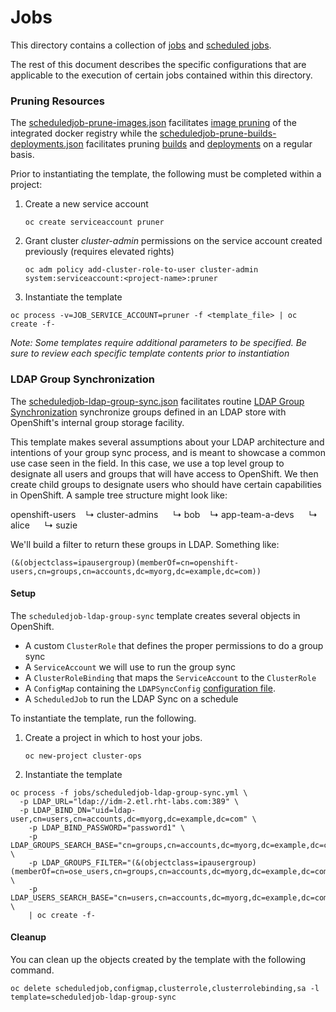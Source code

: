 # Jobs

This directory contains a collection of [jobs](https://docs.openshift.com/container-platform/latest/dev_guide/jobs.html) and [scheduled jobs](https://docs.openshift.com/container-platform/latest/dev_guide/scheduled_jobs.html).

The rest of this document describes the specific configurations that are applicable to the execution of certain jobs contained within this directory.

### Pruning Resources

The [scheduledjob-prune-images.json](scheduledjob-prune-images.json) facilitates [image pruning](https://docs.openshift.com/container-platform/latest/admin_guide/pruning_resources.html#pruning-images) of the integrated docker registry while the [scheduledjob-prune-builds-deployments.json](scheduledjob-prune-builds-deployments.json) facilitates pruning [builds](https://docs.openshift.com/container-platform/latest/admin_guide/pruning_resources.html#pruning-builds) and [deployments](https://docs.openshift.com/container-platform/latest/admin_guide/pruning_resources.html#pruning-deployments) on a regular basis.

Prior to instantiating the template, the following must be completed within a project:

1. Create a new service account

	```
	oc create serviceaccount pruner
	```

2. Grant cluster *cluster-admin* permissions on the service account created previously (requires elevated rights)

	```
	oc adm policy add-cluster-role-to-user cluster-admin system:serviceaccount:<project-name>:pruner
	```

3. Instantiate the template

```
oc process -v=JOB_SERVICE_ACCOUNT=pruner -f <template_file> | oc create -f-
```

*Note: Some templates require additional parameters to be specified. Be sure to review each specific template contents prior to instantiation*

### LDAP Group Synchronization

The [scheduledjob-ldap-group-sync.json](scheduledjob-ldap-group-sync.json) facilitates routine [LDAP Group Synchronization](https://docs.openshift.com/container-platform/3.4/install_config/syncing_groups_with_ldap.html) synchronize groups defined in an LDAP store with OpenShift's internal group storage facility.

This template makes several assumptions about your LDAP architecture and intentions of your group sync process, and is meant to showcase a common use case seen in the field. In this case, we use a top level group to designate all users and groups that will have access to OpenShift. We then create child groups to designate users who should have certain capabilities in OpenShift. A sample tree structure might look like:

openshift-users
&nbsp;&nbsp;	&#8627; cluster-admins
&nbsp;&nbsp;&nbsp;&nbsp;  &#8627; bob
&nbsp;&nbsp;	&#8627; app-team-a-devs
&nbsp;&nbsp;&nbsp;&nbsp;	&#8627; alice
&nbsp;&nbsp;&nbsp;&nbsp;	&#8627; suzie

We'll build a filter to return these groups in LDAP. Something like:
```
(&(objectclass=ipausergroup)(memberOf=cn=openshift-users,cn=groups,cn=accounts,dc=myorg,dc=example,dc=com))
```

#### Setup

The `scheduledjob-ldap-group-sync` template creates several objects in OpenShift.

* A custom `ClusterRole` that defines the proper permissions to do a group sync
* A `ServiceAccount` we will use to run the group sync
* A `ClusterRoleBinding` that maps the `ServiceAccount` to the `ClusterRole`
* A `ConfigMap` containing the `LDAPSyncConfig` [configuration file](https://docs.openshift.com/container-platform/latest/install_config/syncing_groups_with_ldap.html#configuring-ldap-sync).
* A `ScheduledJob` to run the LDAP Sync on a schedule

To instantiate the template, run the following.

1. Create a project in which to host your jobs.
	```
	oc new-project cluster-ops
	```
2. Instantiate the template

```
oc process -f jobs/scheduledjob-ldap-group-sync.yml \
  -p LDAP_URL="ldap://idm-2.etl.rht-labs.com:389" \
  -p LDAP_BIND_DN="uid=ldap-user,cn=users,cn=accounts,dc=myorg,dc=example,dc=com" \
	-p LDAP_BIND_PASSWORD="password1" \
	-p LDAP_GROUPS_SEARCH_BASE="cn=groups,cn=accounts,dc=myorg,dc=example,dc=com" \
	-p LDAP_GROUPS_FILTER="(&(objectclass=ipausergroup)(memberOf=cn=ose_users,cn=groups,cn=accounts,dc=myorg,dc=example,dc=com))" \
	-p LDAP_USERS_SEARCH_BASE="cn=users,cn=accounts,dc=myorg,dc=example,dc=com" \
	| oc create -f-
```

#### Cleanup

You can clean up the objects created by the template with the following command.

```
oc delete scheduledjob,configmap,clusterrole,clusterrolebinding,sa -l template=scheduledjob-ldap-group-sync
```
